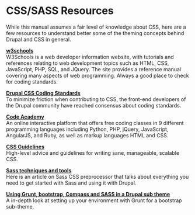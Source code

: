 # CSS/SASS Resources

While this manual assumes a fair level of knowledge about CSS, here are a few resources to understand better some of the theming concepts behind Drupal and CSS in general.

**[w3schools](http://www.w3schools.com/css/)**<br>
W3Schools is a web developer information website, with tutorials and references relating to web development topics such as HTML, CSS, JavaScript, PHP, SQL, and JQuery. The site provides a reference manual covering many aspects of web programming. Always a good place to check for coding standards.

**[Drupal CSS Coding Standards](https://www.drupal.org/coding-standards/css)**<br>
To minimize friction when contributing to CSS, the front-end developers of the Drupal community have reached consensus about coding standards.

**[Code Academy](https://www.codecademy.com/learn/web)**<br>
An online interactive platform that offers free coding classes in 9 different programming languages including Python, PHP, jQuery, JavaScript, AngularJS, and Ruby, as well as markup languages HTML and CSS.

**[CSS Guidelines](http://cssguidelin.es/)**<br>
High-level advice and guidelines for writing sane, manageable, scalable CSS.


**[Sass techniques and tools](https://www.drupal.org/node/1913280)**<br>
Here is an article on Sass CSS preprocessor that talks about everything you need to get started with Sass and using it with Drupal.

**[Using Grunt, bootstrap, Compass and SASS in a Drupal sub theme](https://www.deeson.co.uk/labs/using-grunt-bootstrap-compass-and-sass-drupal-sub-theme)**<br>
A in-depth look at setting up your environment with Grunt for a bootstrap sub-theme.